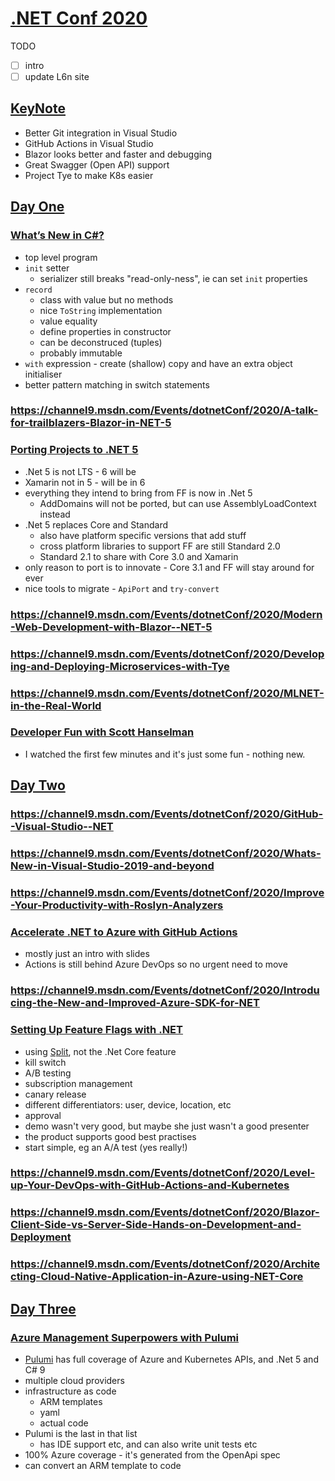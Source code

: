 # [.NET Conf 2020](https://channel9.msdn.com/Events/dotnetConf/2020)

TODO

- [ ] intro
- [ ] update L6n site

## [KeyNote](https://channel9.msdn.com/Events/dotnetConf/2020/Keynote-Welcome-to-NET-5)

- Better Git integration in Visual Studio
- GitHub Actions in Visual Studio
- Blazor looks better and faster and debugging
- Great Swagger (Open API) support
- Project Tye to make K8s easier

## [Day One](https://channel9.msdn.com/Events/dotnetConf/2020?sort=status&direction=desc&d=1)

### [What’s New in C#?](https://channel9.msdn.com/Events/dotnetConf/2020/Whats-New-in-C)

- top level program
- `init` setter
  - serializer still breaks "read-only-ness", ie can set `init` properties
- `record`
  - class with value but no methods
  - nice `ToString` implementation
  - value equality
  - define properties in constructor
  - can be deconstruced (tuples)
  - probably immutable
- `with` expression - create (shallow) copy and have an extra object initialiser
- better pattern matching in switch statements

### https://channel9.msdn.com/Events/dotnetConf/2020/A-talk-for-trailblazers-Blazor-in-NET-5

### [Porting Projects to .NET 5](https://channel9.msdn.com/Events/dotnetConf/2020/Porting-Projects-to-NET-5)

- .Net 5 is not LTS - 6 will be
- Xamarin not in 5 - will be in 6
- everything they intend to bring from FF is now in .Net 5
  - AddDomains will not be ported, but can use AssemblyLoadContext instead
- .Net 5 replaces Core and Standard
  - also have platform specific versions that add stuff
  - cross platform libraries to support FF are still Standard 2.0
  - Standard 2.1 to share with Core 3.0 and Xamarin
- only reason to port is to innovate - Core 3.1 and FF will stay around for ever
- nice tools to migrate - `ApiPort` and `try-convert`

### https://channel9.msdn.com/Events/dotnetConf/2020/Modern-Web-Development-with-Blazor--NET-5

### https://channel9.msdn.com/Events/dotnetConf/2020/Developing-and-Deploying-Microservices-with-Tye

### https://channel9.msdn.com/Events/dotnetConf/2020/MLNET-in-the-Real-World

### [Developer Fun with Scott Hanselman](https://channel9.msdn.com/Events/dotnetConf/2020/Developer-Fun-with-Scott-Hanselman)

- I watched the first few minutes and it's just some fun - nothing new.

## [Day Two](https://channel9.msdn.com/Events/dotnetConf/2020?sort=status&direction=desc&d=2)

### https://channel9.msdn.com/Events/dotnetConf/2020/GitHub--Visual-Studio--NET

### https://channel9.msdn.com/Events/dotnetConf/2020/Whats-New-in-Visual-Studio-2019-and-beyond

### https://channel9.msdn.com/Events/dotnetConf/2020/Improve-Your-Productivity-with-Roslyn-Analyzers

### [Accelerate .NET to Azure with GitHub Actions](https://channel9.msdn.com/Events/dotnetConf/2020/Accelerate-NET-to-Azure-with-GitHub-Actions)

- mostly just an intro with slides
- Actions is still behind Azure DevOps so no urgent need to move

### https://channel9.msdn.com/Events/dotnetConf/2020/Introducing-the-New-and-Improved-Azure-SDK-for-NET

### [Setting Up Feature Flags with .NET](https://channel9.msdn.com/Events/dotnetConf/2020/S236)

- using [Split](https://split.io/product/feature-flags/), not the .Net Core feature
- kill switch
- A/B testing
- subscription management
- canary release
- different differentiators: user, device, location, etc
- approval
- demo wasn't very good, but maybe she just wasn't a good presenter
- the product supports good best practises
- start simple, eg an A/A test (yes really!)

### https://channel9.msdn.com/Events/dotnetConf/2020/Level-up-Your-DevOps-with-GitHub-Actions-and-Kubernetes

### https://channel9.msdn.com/Events/dotnetConf/2020/Blazor-Client-Side-vs-Server-Side-Hands-on-Development-and-Deployment

### https://channel9.msdn.com/Events/dotnetConf/2020/Architecting-Cloud-Native-Application-in-Azure-using-NET-Core

## [Day Three](https://channel9.msdn.com/Events/dotnetConf/2020?sort=status&direction=desc&d=3)

### [Azure Management Superpowers with Pulumi](https://channel9.msdn.com/Events/dotnetConf/2020/Azure-Management-Superpowers-with-Pulumi)

- [Pulumi](https://www.pulumi.com/azure/) has full coverage of Azure and Kubernetes APIs, and .Net 5 and C# 9
- multiple cloud providers
- infrastructure as code
  - ARM templates
  - yaml
  - actual code
- Pulumi is the last in that list
  - has IDE support etc, and can also write unit tests etc
- 100% Azure coverage - it's generated from the OpenApi spec
- can convert an ARM template to code
